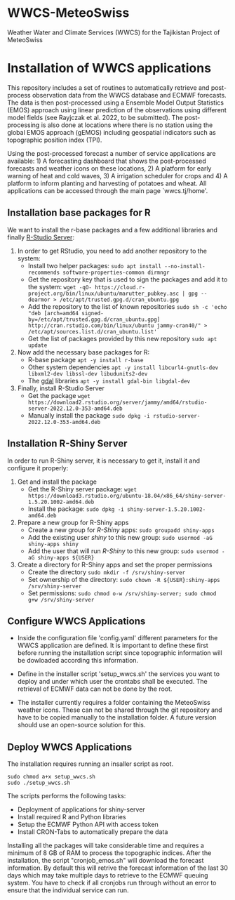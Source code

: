 # WWCS-MeteoSwiss
Weather Water and Climate Services (WWCS) for the Tajikistan Project of MeteoSwiss

# Installation of WWCS applications

This repository includes a set of routines to automatically retrieve and post-process observation data from the WWCS database and ECMWF forecasts. The data is then post-processed using a Ensemble Model Output Statistics (EMOS) approach using linear prediction of the observations using different model fields (see Rayjczak et al. 2022, to be submitted). The post-processing is also done at locations where there is no station using the global EMOS approach (gEMOS) including geospatial indicators such as topographic position index (TPI).

Using the post-processed forecast a number of service applications are available: 1) A forecasting dashboard that shows the post-processed forecasts and weather icons on these locations, 2) A platform for early warning of heat and cold waves, 3) A irrigation scheduler for crops and 4) A platform to inform planting and harvesting of potatoes and wheat. All applications can be accessed through the main page `wwcs.tj/home'.


## Installation base packages for R
We want to install the r-base packages and a few additional libraries and finally [R-Studio Server](https://posit.co/products/open-source/rstudio-server/):
 1. In order to get RStudio, you need to add another repository to the system:
    * Install two helper packages: `sudo apt install --no-install-recommends software-properties-common dirmngr`
    * Get the repository key that is used to sign the packages and add it to the system: `wget -qO- https://cloud.r-project.org/bin/linux/ubuntu/marutter_pubkey.asc | gpg --dearmor > /etc/apt/trusted.gpg.d/cran_ubuntu.gpg`
    * Add the repository to the list of known repositories `sudo sh -c 'echo "deb [arch=amd64 signed-by=/etc/apt/trusted.gpg.d/cran_ubuntu.gpg] http://cran.rstudio.com/bin/linux/ubuntu jammy-cran40/" > /etc/apt/sources.list.d/cran_ubuntu.list'`
    * Get the list of packages provided by this new repository `sudo apt update`
 2. Now add the necessary base packages for R:
    * R-base package `apt -y install r-base`
    * Other system dependencies `apt -y install libcurl4-gnutls-dev libxml2-dev libssl-dev libudunits2-dev`
    * The [gdal](https://en.wikipedia.org/wiki/GDAL) libraries `apt -y install gdal-bin libgdal-dev`
 3. Finally, install R-Studio Server
    * Get the package `wget https://download2.rstudio.org/server/jammy/amd64/rstudio-server-2022.12.0-353-amd64.deb`
    * Manually install the package `sudo dpkg -i rstudio-server-2022.12.0-353-amd64.deb`


## Installation R-Shiny Server

In order to run R-Shiny server, it is necessary to get it, install it and configure it properly:
 1. Get and install the package
    * Get the R-Shiny server package: `wget https://download3.rstudio.org/ubuntu-18.04/x86_64/shiny-server-1.5.20.1002-amd64.deb`
    * Install the package: `sudo dpkg -i shiny-server-1.5.20.1002-amd64.deb`
 2. Prepare a new group for R-Shiny apps
    * Create a new group for *R-Shiny* apps: `sudo groupadd shiny-apps`
    * Add the existing user *shiny* to this new group: `sudo usermod -aG shiny-apps shiny`
    * Add the user that will run *R-Shiny* to this new group: `sudo usermod -aG shiny-apps ${USER}`
 3. Create a directory for R-Shiny apps and set the proper permissions
    * Create the directory `sudo mkdir -f /srv/shiny-server`
    * Set ownership of the directory: `sudo chown -R ${USER}:shiny-apps /srv/shiny-server`
    * Set permissions: `sudo chmod o-w /srv/shiny-server; sudo chmod g+w /srv/shiny-server`

## Configure WWCS Applications 

* Inside the configuration file 'config.yaml' different parameters for the WWCS application are defined. It is important to define these first before running the installation script since topographic information will be dowloaded according this information. 

* Define in the installer script 'setup_wwcs.sh' the services you want to deploy and under which user the crontabs shall be executed. The retrieval of ECMWF data can not be done by the root. 

* The installer currently requires a folder containing the MeteoSwiss weather icons. These can not be shared through the git repository and have to be copied manually to the installation folder. A future version should use an open-source solution for this. 

## Deploy WWCS Applications 

The installation requires running an insaller script as root. 

```
sudo chmod a+x setup_wwcs.sh
sudo ./setup_wwcs.sh

```

The scripts performs the following tasks: 

- Deployment of applications for shiny-server
- Install required R and Python libraries
- Setup the ECMWF Python API with access token
- Install CRON-Tabs to automatically prepare the data

Installing all the packages will take considerable time and requires a minimum of 8 GB of RAM to process the topographic indices. After the installation, the script "cronjob_emos.sh" will download the forecast information. By default this will retrive the forecast information of the last 30 days which may take multiple days to retrieve to the ECMWF queuing system. You have to check if all cronjobs run through without an error to ensure that the individual service can run. 
